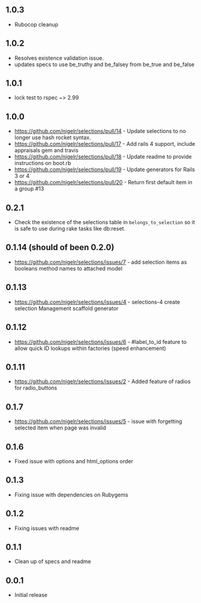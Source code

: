 ## 1.0.3
* Rubocop cleanup

## 1.0.2
* Resolves existence validation issue.
* updates specs to use be_truthy and be_falsey from be_true and be_false

## 1.0.1
* lock test to rspec ~> 2.99

## 1.0.0
* https://github.com/nigelr/selections/pull/14 - Update selections to no longer use hash rocket syntax.
* https://github.com/nigelr/selections/pull/17 - Add rails 4 support, include appraisals gem and travis
* https://github.com/nigelr/selections/pull/18 - Update readme to provide instructions on boot.rb 
* https://github.com/nigelr/selections/pull/19 - Update generators for Rails 3 or 4
* https://github.com/nigelr/selections/pull/20 - Return first default item in a group #13 

## 0.2.1
* Check the existence of the selections table in `belongs_to_selection` so it is safe to use during rake tasks like db:reset.

## 0.1.14 (should of been 0.2.0)
* https://github.com/nigelr/selections/issues/7 - add selection items as booleans method names to attached model

## 0.1.13

* https://github.com/nigelr/selections/issues/4 - selections-4 create selection Management scaffold generator
## 0.1.12

* https://github.com/nigelr/selections/issues/6 - #label_to_id feature to allow quick ID lookups within factories (speed enhancement)

## 0.1.11

* https://github.com/nigelr/selections/issues/2 - Added feature of radios for radio_buttons

## 0.1.7

* https://github.com/nigelr/selections/issues/5 - issue with forgetting selected item when page was invalid

## 0.1.6

* Fixed issue with options and html_options order

## 0.1.3

* Fixing issue with dependencies on Rubygems

## 0.1.2

* Fixing issues with readme

## 0.1.1

* Clean up of specs and readme

## 0.0.1

* Initial release



